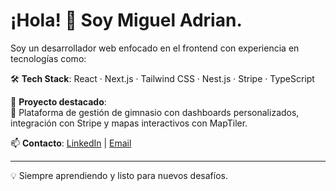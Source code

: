 # ¡Hola! 👋 Soy Miguel Adrian.

Soy un desarrollador web enfocado en el frontend con experiencia en tecnologías como:

🛠️ **Tech Stack**: React · Next.js · Tailwind CSS · Nest.js · Stripe · TypeScript

🚀 **Proyecto destacado**:  
🧘 Plataforma de gestión de gimnasio con dashboards personalizados, integración con Stripe y mapas interactivos con MapTiler.

📫 **Contacto**: [LinkedIn]([(https://www.linkedin.com/in/miguel-adrian-9365b9286/)]) | [Email](adrianmiguel138@gmail.com)

---

💡 Siempre aprendiendo y listo para nuevos desafíos.
